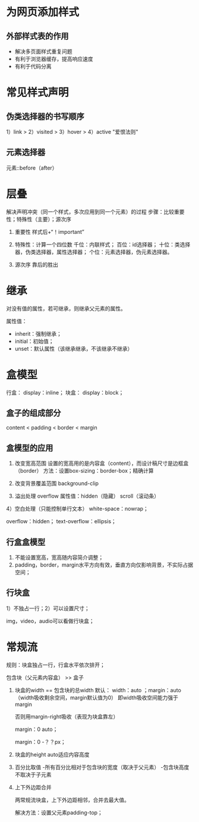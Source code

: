 # 为网页添加样式

##  外部样式表的作用

   - 解决多页面样式重复问题
   - 有利于浏览器缓存，提高响应速度
   - 有利于代码分离

# 常见样式声明

## 伪类选择器的书写顺序

   1）link  > 2）visited  > 3）hover >  4）active
   "爱恨法则"

## 元素选择器

   元素::before（after）

# 层叠

   解决声明冲突（同一个样式，多次应用到同一个元素）的过程
   步骤：比较重要性；特殊性（主要）；源次序  

1. 重要性
   样式后+“！important”

2. 特殊性：计算一个四位数
   千位：内联样式；
   百位：id选择器；
   十位：类选择器，伪类选择器，属性选择器；
   个位：元素选择器，伪元素选择器。

3. 源次序
   靠后的胜出

# 继承

   对没有值的属性，若可继承，则继承父元素的属性。

属性值：
   - inherit：强制继承；
   - initial：初始值；
   - unset：默认属性（该继承继承，不该继承不继承）

# 盒模型

   行盒：      display：inline；
   块盒：      display：block；

## 盒子的组成部分

   content  <  padding  <  border  <  margin

## 盒模型的应用

1. 改变宽高范围
   设置的宽高用的是内容盒（content），而设计稿尺寸是边框盒（border）
   方法：设置box-sizing：border-box；精确计算

2. 改变背景覆盖范围
   background-clip

3. 溢出处理
   overflow
   属性值：hidden（隐藏） scroll（滚动条）

4）空白处理（只能控制单行文本）
   white-space：nowrap；
   <!-- 不换行 -->
   overflow：hidden；
   text-overflow：ellipsis；
   <!-- 隐藏的设置为圆点 -->

## 行盒盒模型

   1. 不能设置宽高，宽高随内容简介调整；
   2. padding，border，margin水平方向有效，垂直方向仅影响背景，不实际占据空间；

## 行块盒

   1）不独占一行；2）可以设置尺寸；

   img，video，audio可以看做行块盒；

# 常规流

   规则：块盒独占一行，行盒水平依次排开；

包含块（父元素内容盒） >> 盒子  
1. 块盒的width == 包含块的总width
   默认：  width：auto  ；margin：auto （width吸收剩余空间，margin默认值为0）
   即width吸收空间能力强于margin   
   
   否则用margin-right吸收（表现为块盒靠左）

   margin：0 auto；
   <!-- 设置块盒在包含块中居中 -->
   margin：0 -？？px；
   <!-- 块盒撑开包含块宽度 -->

2. 块盒的height auto适应内容高度 

3. 百分比取值
   -所有百分比相对于包含块的宽度（取决于父元素）
   -包含块高度不取决于子元素

4. 上下外边距合并

   两常规流块盒，上下外边距相邻，合并去最大值。

   解决方法：设置父元素padding-top；





